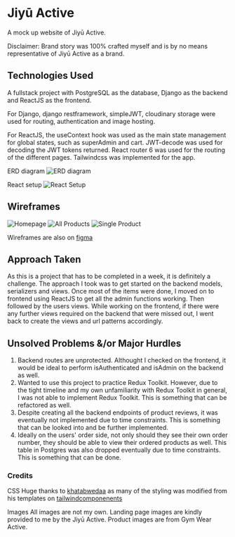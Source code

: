 # Jiyū Active

A mock up website of Jiyū Active.

Disclaimer: Brand story was 100% crafted myself and is by no means representative of Jiyū Active as a brand.

## Technologies Used

A fullstack project with PostgreSQL as the database, Django as the backend and ReactJS as the frontend.

For Django, django restframework, simpleJWT, cloudinary storage were used for routing, authentication and image hosting.

For ReactJS, the useContext hook was used as the main state management for global states, such as superAdmin and cart.
JWT-decode was used for decoding the JWT tokens returned.
React router 6 was used for the routing of the different pages.
Tailwindcss was implemented for the app.

ERD diagram
![ERD diagram](/readmeimages/ERD.png)

React setup
![React Setup](/readmeimages/React_setup.png)

## Wireframes

![Homepage](/readmeimages/Homepage.png)
![All Products](/readmeimages/All_products.png)
![Single Product](/readmeimages/SingleProduct.png)

Wireframes are also on [figma](https://www.figma.com/file/kIcHzCl717uECx40ivAsnS/Jiyuu-Active?node-id=0%3A1)

## Approach Taken

As this is a project that has to be completed in a week, it is definitely a challenge. The approach I took was to get started on the backend models, serializers and views. Once most of the items were done, I moved on to frontend using ReactJS to get all the admin functions working. Then followed by the users views. While working on the frontend, if there were any further views required on the backend that were missed out, I went back to create the views and url patterns accordingly.

## Unsolved Problems &/or Major Hurdles

1. Backend routes are unprotected. Althought I checked on the frontend, it would be ideal to perform isAuthenticated and isAdmin on the backend as well.
2. Wanted to use this project to practice Redux Toolkit. However, due to the tight timeline and my own unfamiliarity with Redux Toolkit in general, I was not able to implement Redux Toolkit. This is something that can be refactored as well.
3. Despite creating all the backend endpoints of product reviews, it was eventually not implemented due to time constraints. This is something that can be looked into and be further implemented.
4. Ideally on the users' order side, not only should they see their own order number, they should be able to view their ordered products as well. This table in Postgres was also dropped eventually due to time constraints. This is something that can be done.

### Credits

CSS
Huge thanks to [khatabwedaa](https://tailwindcomponents.com/u/khatabwedaa) as many of the styling was modified from his templates on [tailwindcomponenents](https://tailwindcomponents.com)

Images
All images are not my own. Landing page images are kindly provided to me by the Jiyū Active. Product images are from Gym Wear Active.
